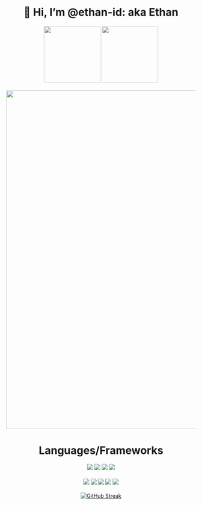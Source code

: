 <h1 align="center">
  👋 Hi, I’m @ethan-id: aka Ethan
</h1> 


<h4 align="center">
  <a href="https://www.ethanhancock.org/" target="_blank"><img src="https://img.shields.io/badge/website-000000?style=for-the-badge&logo=About.me&logoColor=white" width="150"/></a>
  <a href="https://www.linkedin.com/in/hancockethan/" target="_blank"><img src="https://img.shields.io/badge/LinkedIn-0077B5?style=for-the-badge&logo=linkedin&logoColor=white" width="150"/></a>
</h4> 

<p align="center">
  <img src="https://github-profile-summary-cards.vercel.app/api/cards/profile-details?username=ethan-id&theme=tokyonight" width="900"/>
</p>

<h1 align="center">
  Languages/Frameworks
</h1>
<h4 align="center">
  <img src="https://img.shields.io/badge/Node.js-43853D?style=for-the-badge&logo=node.js&logoColor=black"/>
  <img src="https://img.shields.io/badge/JavaScript-F7DF1E?style=for-the-badge&logo=JavaScript&logoColor=black"/>
  <img src="https://img.shields.io/badge/TypeScript-007ACC?style=for-the-badge&logo=typescript&logoColor=black"/>
  <img src="https://img.shields.io/badge/React-20232A?style=for-the-badge&logo=react&logoColor=61DAFB"/>
</h4>
</h1>
<h4 align="center">
  <img src="https://img.shields.io/badge/Redux-593D88?style=for-the-badge&logo=redux&logoColor=white"/>
  <img src="https://img.shields.io/badge/Tailwind_CSS-38B2AC?style=for-the-badge&logo=tailwind-css&logoColor=white"/>
  <img src="https://img.shields.io/badge/Java-ED8B00?style=for-the-badge&logo=openjdk&logoColor=black"/>
  <img src="https://img.shields.io/badge/MongoDB-4EA94B?style=for-the-badge&logo=mongodb&logoColor=white"/>
  <img src="https://img.shields.io/badge/Next.js-000?logo=nextdotjs&logoColor=fff&style=for-the-badge"/>
</h4>

<p align="center">
  <a href="https://git.io/streak-stats"><img src="https://streak-stats.demolab.com?user=ethan-id&theme=javascript&border_radius=20&background=45%2CEB5858%2C660BEB" alt="GitHub Streak" /></a>
</p>

<!---
ethan-id/ethan-id is a ✨ special ✨ repository because its `README.md` (this file) appears on your GitHub profile.
You can click the Preview link to take a look at your changes.
--->
